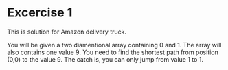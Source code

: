 # Excercise 1
This is solution for Amazon delivery truck.

You will be given a two diamentional array containing 0 and 1. The array will also contains one value 9.
You need to find the shortest path from position (0,0) to the value 9. The catch is, you can only jump from value 1 to 1.